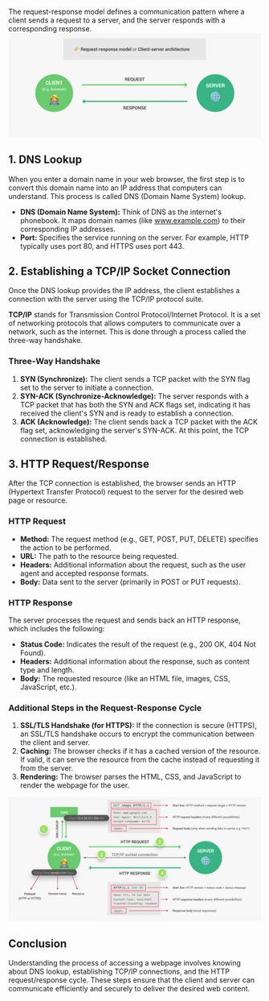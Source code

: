 The request-response model defines a communication pattern where a client sends a request to a server, and the server responds with a corresponding response.
![Alt text](./../req-res1.png)

## 1. DNS Lookup

When you enter a domain name in your web browser, the first step is to convert this domain name into an IP address that computers can understand. This process is called DNS (Domain Name System) lookup.

- **DNS (Domain Name System):** Think of DNS as the internet's phonebook. It maps domain names (like www.example.com) to their corresponding IP addresses.
- **Port:** Specifies the service running on the server. For example, HTTP typically uses port 80, and HTTPS uses port 443.

## 2. Establishing a TCP/IP Socket Connection

Once the DNS lookup provides the IP address, the client establishes a connection with the server using the TCP/IP protocol suite.

**TCP/IP** stands for Transmission Control Protocol/Internet Protocol. It is a set of networking protocols that allows computers to communicate over a network, such as the internet. This is done through a process called the three-way handshake.

### Three-Way Handshake

1. **SYN (Synchronize):** The client sends a TCP packet with the SYN flag set to the server to initiate a connection.
2. **SYN-ACK (Synchronize-Acknowledge):** The server responds with a TCP packet that has both the SYN and ACK flags set, indicating it has received the client's SYN and is ready to establish a connection.
3. **ACK (Acknowledge):** The client sends back a TCP packet with the ACK flag set, acknowledging the server's SYN-ACK. At this point, the TCP connection is established.

## 3. HTTP Request/Response

After the TCP connection is established, the browser sends an HTTP (Hypertext Transfer Protocol) request to the server for the desired web page or resource.

### HTTP Request

- **Method:** The request method (e.g., GET, POST, PUT, DELETE) specifies the action to be performed.
- **URL:** The path to the resource being requested.
- **Headers:** Additional information about the request, such as the user agent and accepted response formats.
- **Body:** Data sent to the server (primarily in POST or PUT requests).

### HTTP Response

The server processes the request and sends back an HTTP response, which includes the following:

- **Status Code:** Indicates the result of the request (e.g., 200 OK, 404 Not Found).
- **Headers:** Additional information about the response, such as content type and length.
- **Body:** The requested resource (like an HTML file, images, CSS, JavaScript, etc.).

### Additional Steps in the Request-Response Cycle

1. **SSL/TLS Handshake (for HTTPS):** If the connection is secure (HTTPS), an SSL/TLS handshake occurs to encrypt the communication between the client and server.
2. **Caching:** The browser checks if it has a cached version of the resource. If valid, it can serve the resource from the cache instead of requesting it from the server.
3. **Rendering:** The browser parses the HTML, CSS, and JavaScript to render the webpage for the user.

![Alt text](./../req-res2.png)

## Conclusion

Understanding the process of accessing a webpage involves knowing about DNS lookup, establishing TCP/IP connections, and the HTTP request/response cycle. These steps ensure that the client and server can communicate efficiently and securely to deliver the desired web content.
